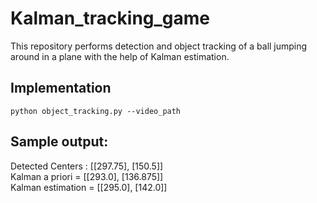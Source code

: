 # Kalman_tracking_game


This repository performs detection and object tracking of a ball jumping around in a plane with the help of Kalman estimation. 

## Implementation
`python object_tracking.py --video_path`


## Sample output:
Detected Centers :  [[297.75], [150.5]] \
Kalman a priori =  [[293.0], [136.875]] \
Kalman estimation =  [[295.0], [142.0]]

